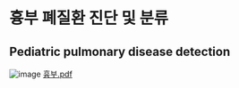 # 흉부 폐질환 진단 및 분류
## Pediatric pulmonary disease detection
![image](https://user-images.githubusercontent.com/60537388/145531886-a210ad21-c081-49f6-9b5e-de805b0f5700.png)
[흉부.pdf](https://github.com/Pleasant-riot/Lung-Disease-Detection/files/7690712/default.pdf)
